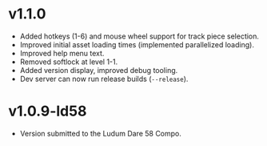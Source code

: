 # v1.1.0
- Added hotkeys (1-6) and mouse wheel support for track piece selection.
- Improved initial asset loading times (implemented parallelized loading).
- Improved help menu text.
- Removed softlock at level 1-1.
- Added version display, improved debug tooling.
- Dev server can now run release builds (`--release`).

# v1.0.9-ld58
- Version submitted to the Ludum Dare 58 Compo.

